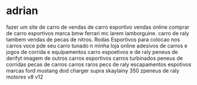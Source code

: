 # adrian
fazer um site de carro de vendas de carro esportivo vendas online comprar de carro esportivos marca bmw ferrari mc larem lamborguine.
carro de raly tambem vendas de pecas de nitros. Rodas Esportivos para colocao nos carros voce pde seu carro tunado n minha loja online adesivos de carros e jogos de corrida e equipamentos carro espoetivos e de raly peneus de derifyt imagem de outros carros esportivos carros turbinados peneus de corridas pecas de carros carros  raros pecs de raly escapamentos espotivos marcas ford mustang dod charger supra skaylainy 350 zpeneus de raly motores v8 v12 
